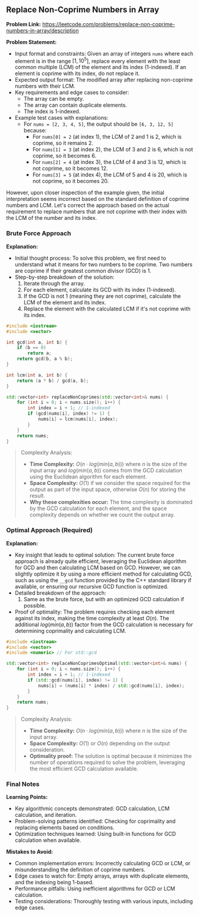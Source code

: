 ## Replace Non-Coprime Numbers in Array
**Problem Link:** https://leetcode.com/problems/replace-non-coprime-numbers-in-array/description

**Problem Statement:**
- Input format and constraints: Given an array of integers `nums` where each element is in the range $[1, 10^5]$, replace every element with the least common multiple (LCM) of the element and its index (1-indexed). If an element is coprime with its index, do not replace it.
- Expected output format: The modified array after replacing non-coprime numbers with their LCM.
- Key requirements and edge cases to consider: 
    - The array can be empty.
    - The array can contain duplicate elements.
    - The index is 1-indexed.
- Example test cases with explanations:
    - For `nums = [2, 3, 4, 5]`, the output should be `[6, 3, 12, 5]` because:
        - For `nums[0] = 2` (at index 1), the LCM of 2 and 1 is 2, which is coprime, so it remains 2.
        - For `nums[1] = 3` (at index 2), the LCM of 3 and 2 is 6, which is not coprime, so it becomes 6.
        - For `nums[2] = 4` (at index 3), the LCM of 4 and 3 is 12, which is not coprime, so it becomes 12.
        - For `nums[3] = 5` (at index 4), the LCM of 5 and 4 is 20, which is not coprime, so it becomes 20.

However, upon closer inspection of the example given, the initial interpretation seems incorrect based on the standard definition of coprime numbers and LCM. Let's correct the approach based on the actual requirement to replace numbers that are not coprime with their index with the LCM of the number and its index.

### Brute Force Approach
**Explanation:**
- Initial thought process: To solve this problem, we first need to understand what it means for two numbers to be coprime. Two numbers are coprime if their greatest common divisor (GCD) is 1.
- Step-by-step breakdown of the solution:
    1. Iterate through the array.
    2. For each element, calculate its GCD with its index (1-indexed).
    3. If the GCD is not 1 (meaning they are not coprime), calculate the LCM of the element and its index.
    4. Replace the element with the calculated LCM if it's not coprime with its index.

```cpp
#include <iostream>
#include <vector>

int gcd(int a, int b) {
    if (b == 0)
        return a;
    return gcd(b, a % b);
}

int lcm(int a, int b) {
    return (a * b) / gcd(a, b);
}

std::vector<int> replaceNonCoprimes(std::vector<int>& nums) {
    for (int i = 0; i < nums.size(); i++) {
        int index = i + 1; // 1-indexed
        if (gcd(nums[i], index) != 1) {
            nums[i] = lcm(nums[i], index);
        }
    }
    return nums;
}
```

> Complexity Analysis:
> - **Time Complexity:** $O(n \cdot log(min(a, b)))$ where $n$ is the size of the input array and $log(min(a, b))$ comes from the GCD calculation using the Euclidean algorithm for each element.
> - **Space Complexity:** $O(1)$ if we consider the space required for the output as part of the input space, otherwise $O(n)$ for storing the result.
> - **Why these complexities occur:** The time complexity is dominated by the GCD calculation for each element, and the space complexity depends on whether we count the output array.

### Optimal Approach (Required)
**Explanation:**
- Key insight that leads to optimal solution: The current brute force approach is already quite efficient, leveraging the Euclidean algorithm for GCD and then calculating LCM based on GCD. However, we can slightly optimize it by using a more efficient method for calculating GCD, such as using the `__gcd` function provided by the C++ standard library if available, or ensuring our recursive GCD function is optimized.
- Detailed breakdown of the approach:
    1. Same as the brute force, but with an optimized GCD calculation if possible.
- Proof of optimality: The problem requires checking each element against its index, making the time complexity at least $O(n)$. The additional $log(min(a, b))$ factor from the GCD calculation is necessary for determining coprimality and calculating LCM.

```cpp
#include <iostream>
#include <vector>
#include <numeric> // For std::gcd

std::vector<int> replaceNonCoprimesOptimal(std::vector<int>& nums) {
    for (int i = 0; i < nums.size(); i++) {
        int index = i + 1; // 1-indexed
        if (std::gcd(nums[i], index) != 1) {
            nums[i] = (nums[i] * index) / std::gcd(nums[i], index);
        }
    }
    return nums;
}
```

> Complexity Analysis:
> - **Time Complexity:** $O(n \cdot log(min(a, b)))$ where $n$ is the size of the input array.
> - **Space Complexity:** $O(1)$ or $O(n)$ depending on the output consideration.
> - **Optimality proof:** The solution is optimal because it minimizes the number of operations required to solve the problem, leveraging the most efficient GCD calculation available.

### Final Notes
**Learning Points:**
- Key algorithmic concepts demonstrated: GCD calculation, LCM calculation, and iteration.
- Problem-solving patterns identified: Checking for coprimality and replacing elements based on conditions.
- Optimization techniques learned: Using built-in functions for GCD calculation when available.

**Mistakes to Avoid:**
- Common implementation errors: Incorrectly calculating GCD or LCM, or misunderstanding the definition of coprime numbers.
- Edge cases to watch for: Empty arrays, arrays with duplicate elements, and the indexing being 1-based.
- Performance pitfalls: Using inefficient algorithms for GCD or LCM calculation.
- Testing considerations: Thoroughly testing with various inputs, including edge cases.